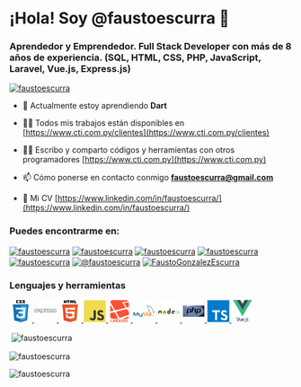 <h1 align="left">¡Hola! Soy @faustoescurra 👋</h1>
<h3 align="left">Aprendedor y Emprendedor. Full Stack Developer con más de 8 años de experiencia. (SQL, HTML, CSS, PHP, JavaScript, Laravel, Vue.js, Express.js)</h3>

<p align="left"> 
  <a href="https://twitter.com/faustoescurra" target="blank">
    <img src="https://img.shields.io/twitter/follow/faustoescurra?logo=twitter&style=for-the-badge" alt="faustoescurra" />
  </a> 
</p>

- 🌱 Actualmente estoy aprendiendo **Dart**

- 👨‍💻 Todos mis trabajos están disponibles en [https://www.cti.com.py/clientes](https://www.cti.com.py/clientes)

- ✍🏼 Escribo y comparto códigos y herramientas con otros programadores [https://www.cti.com.py](https://www.cti.com.py)

- 📫 Cómo ponerse en contacto conmigo **faustoescurra@gmail.com**

- 📄 Mi CV [https://www.linkedin.com/in/faustoescurra/](https://www.linkedin.com/in/faustoescurra/)

<h3 align="left">Puedes encontrarme en:</h3>
<p align="left">
<a href="https://codepen.io/faustoescurra" target="blank"><img align="center" src="https://raw.githubusercontent.com/rahuldkjain/github-profile-readme-generator/master/src/images/icons/Social/codepen.svg" alt="faustoescurra" height="30" width="40" /></a>
<a href="https://twitter.com/faustoescurra" target="blank"><img align="center" src="https://raw.githubusercontent.com/rahuldkjain/github-profile-readme-generator/master/src/images/icons/Social/twitter.svg" alt="faustoescurra" height="30" width="40" /></a>
<a href="https://linkedin.com/in/faustoescurra" target="blank"><img align="center" src="https://raw.githubusercontent.com/rahuldkjain/github-profile-readme-generator/master/src/images/icons/Social/linked-in-alt.svg" alt="faustoescurra" height="30" width="40" /></a>
<a href="https://instagram.com/faustoescurra" target="blank"><img align="center" src="https://raw.githubusercontent.com/rahuldkjain/github-profile-readme-generator/master/src/images/icons/Social/instagram.svg" alt="faustoescurra" height="30" width="40" /></a>
<a href="https://www.behance.net/faustoescurra" target="blank"><img align="center" src="https://raw.githubusercontent.com/rahuldkjain/github-profile-readme-generator/master/src/images/icons/Social/behance.svg" alt="faustoescurra" height="30" width="40" /></a>
<a href="https://medium.com/@faustoescurra" target="blank"><img align="center" src="https://raw.githubusercontent.com/rahuldkjain/github-profile-readme-generator/master/src/images/icons/Social/medium.svg" alt="@faustoescurra" height="30" width="40" /></a>
<a href="https://www.youtube.com/c/FaustoGonzalezEscurra" target="blank"><img align="center" src="https://raw.githubusercontent.com/rahuldkjain/github-profile-readme-generator/master/src/images/icons/Social/youtube.svg" alt="FaustoGonzalezEscurra" height="30" width="40" /></a>
</p>

<h3 align="left">Lenguajes y herramientas</h3>
<p align="left"> <a href="https://www.w3schools.com/css/" target="_blank"> <img src="https://raw.githubusercontent.com/devicons/devicon/master/icons/css3/css3-original-wordmark.svg" alt="css3" width="40" height="40"/> </a> <a href="https://expressjs.com" target="_blank"> <img src="https://raw.githubusercontent.com/devicons/devicon/master/icons/express/express-original-wordmark.svg" alt="express" width="40" height="40"/> </a> <a href="https://www.w3.org/html/" target="_blank"> <img src="https://raw.githubusercontent.com/devicons/devicon/master/icons/html5/html5-original-wordmark.svg" alt="html5" width="40" height="40"/> </a> <a href="https://developer.mozilla.org/en-US/docs/Web/JavaScript" target="_blank"> <img src="https://raw.githubusercontent.com/devicons/devicon/master/icons/javascript/javascript-original.svg" alt="javascript" width="40" height="40"/> </a> <a href="https://laravel.com/" target="_blank"> <img src="https://raw.githubusercontent.com/devicons/devicon/master/icons/laravel/laravel-plain-wordmark.svg" alt="laravel" width="40" height="40"/> </a> <a href="https://www.mysql.com/" target="_blank"> <img src="https://raw.githubusercontent.com/devicons/devicon/master/icons/mysql/mysql-original-wordmark.svg" alt="mysql" width="40" height="40"/> </a> <a href="https://nodejs.org" target="_blank"> <img src="https://raw.githubusercontent.com/devicons/devicon/master/icons/nodejs/nodejs-original-wordmark.svg" alt="nodejs" width="40" height="40"/> </a> <a href="https://www.php.net" target="_blank"> <img src="https://raw.githubusercontent.com/devicons/devicon/master/icons/php/php-original.svg" alt="php" width="40" height="40"/> </a> <a href="https://www.typescriptlang.org/" target="_blank"> <img src="https://raw.githubusercontent.com/devicons/devicon/master/icons/typescript/typescript-original.svg" alt="typescript" width="40" height="40"/> </a> <a href="https://vuejs.org/" target="_blank"> <img src="https://raw.githubusercontent.com/devicons/devicon/master/icons/vuejs/vuejs-original-wordmark.svg" alt="vuejs" width="40" height="40"/> </a> </p>

<p>&nbsp;<img align="center" src="https://github-readme-stats.vercel.app/api?username=faustoescurra&show_icons=true&locale=en" alt="faustoescurra" /></p>

<p><img align="center" src="https://github-readme-streak-stats.herokuapp.com/?user=faustoescurra&" alt="faustoescurra" /></p>

<p align="left"> <img src="https://komarev.com/ghpvc/?username=faustoescurra&label=Profile%20views&color=0e75b6&style=flat" alt="faustoescurra" /> </p>

